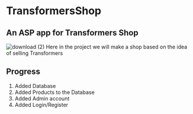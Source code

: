 # TransformersShop
## An ASP app for Transformers Shop
![download (2)](https://github.com/Hristo-Marinov/Transformers-Shop/assets/129615640/2d782c4b-2a29-4899-a898-1e522ebd8ccb)
Here in the project we will make a shop based on the idea of selling Transformers
## Progress
1. Added Database
2. Added Products to the Database
3. Added Admin account
4. Added Login/Register

